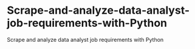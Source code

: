 # Scrape-and-analyze-data-analyst-job-requirements-with-Python
Scrape and analyze data analyst job requirements with Python
